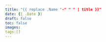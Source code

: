 ```yaml
---
title: "{{ replace .Name "-" " " | title }}"
date: {{ .Date }}
draft: false
toc: false
images:
tags:[]
---
```


